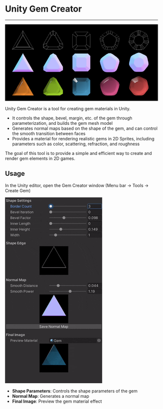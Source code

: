 # Unity Gem Creator

---
![Unity Gem Creator](img/gems.png)

Unity Gem Creator is a tool for creating gem materials in Unity.  
* It controls the shape, bevel, margin, etc. 
of the gem through parameterization, and builds the gem mesh model
* Generates normal maps based on the shape of the gem, 
and can control the smooth transition between faces
* Provides a material for rendering realistic gems in 2D Sprites,
including parameters such as color, scattering, refraction, and roughness

The goal of this tool is to provide a simple and efficient way to create and render gem elements in 2D games.

## Usage

In the Unity editor, open the Gem Creator window (Menu bar -> Tools -> Create Gem)

![Gem Creator](img/window.gif)

* **Shape Parameters**: Controls the shape parameters of the gem
* **Normal Map**: Generates a normal map
* **Final Image**: Preview the gem material effect